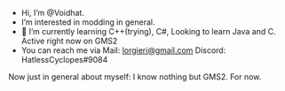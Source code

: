 - Hi, I’m @Voidhat.
- I’m interested in modding in general.
- 🌱 I’m currently learning C++(trying), C#, 
      Looking to learn Java and C.
      Active right now on GMS2
- You can reach me via
  Mail: lorgieri@gmail.com
  Discord: HatlessCyclopes#9084

Now just in general about myself:
  I know nothing but GMS2. For now.

<!---
Voidhat/Voidhat is a ✨ special ✨ repository because its `README.md` (this file) appears on your GitHub profile.
You can click the Preview link to take a look at your changes.
--->
